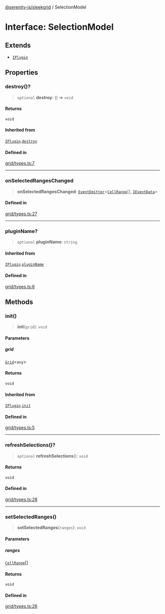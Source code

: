 [@serenity-is/sleekgrid](../README.md) / SelectionModel

# Interface: SelectionModel

## Extends

- [`IPlugin`](IPlugin.md)

## Properties

### destroy()?

> `optional` **destroy**: () => `void`

#### Returns

`void`

#### Inherited from

[`IPlugin`](IPlugin.md).[`destroy`](IPlugin.md#destroy)

#### Defined in

[grid/types.ts:7](https://github.com/serenity-is/sleekgrid/blob/master/src/grid/types.ts#L7)

***

### onSelectedRangesChanged

> **onSelectedRangesChanged**: [`EventEmitter`](../classes/EventEmitter.md)\<[`CellRange`](../classes/CellRange.md)[], [`IEventData`](IEventData.md)\>

#### Defined in

[grid/types.ts:27](https://github.com/serenity-is/sleekgrid/blob/master/src/grid/types.ts#L27)

***

### pluginName?

> `optional` **pluginName**: `string`

#### Inherited from

[`IPlugin`](IPlugin.md).[`pluginName`](IPlugin.md#pluginname)

#### Defined in

[grid/types.ts:6](https://github.com/serenity-is/sleekgrid/blob/master/src/grid/types.ts#L6)

## Methods

### init()

> **init**(`grid`): `void`

#### Parameters

##### grid

[`Grid`](../classes/Grid.md)\<`any`\>

#### Returns

`void`

#### Inherited from

[`IPlugin`](IPlugin.md).[`init`](IPlugin.md#init)

#### Defined in

[grid/types.ts:5](https://github.com/serenity-is/sleekgrid/blob/master/src/grid/types.ts#L5)

***

### refreshSelections()?

> `optional` **refreshSelections**(): `void`

#### Returns

`void`

#### Defined in

[grid/types.ts:28](https://github.com/serenity-is/sleekgrid/blob/master/src/grid/types.ts#L28)

***

### setSelectedRanges()

> **setSelectedRanges**(`ranges`): `void`

#### Parameters

##### ranges

[`CellRange`](../classes/CellRange.md)[]

#### Returns

`void`

#### Defined in

[grid/types.ts:26](https://github.com/serenity-is/sleekgrid/blob/master/src/grid/types.ts#L26)
